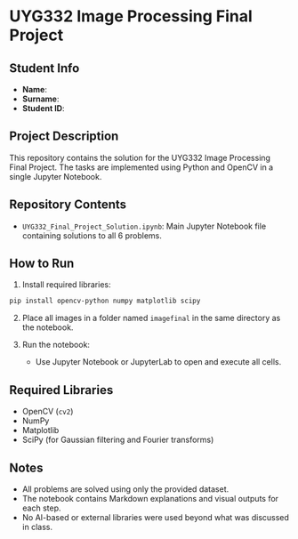 # UYG332 Image Processing Final Project

## Student Info
- **Name**: <Your Name>
- **Surname**: <Your Surname>
- **Student ID**: <Your Student ID>

## Project Description
This repository contains the solution for the UYG332 Image Processing Final Project. The tasks are implemented using Python and OpenCV in a single Jupyter Notebook.

## Repository Contents
- `UYG332_Final_Project_Solution.ipynb`: Main Jupyter Notebook file containing solutions to all 6 problems.

## How to Run
1. Install required libraries:
```bash
pip install opencv-python numpy matplotlib scipy
```

2. Place all images in a folder named `imagefinal` in the same directory as the notebook.

3. Run the notebook:
   - Use Jupyter Notebook or JupyterLab to open and execute all cells.

## Required Libraries
- OpenCV (`cv2`)
- NumPy
- Matplotlib
- SciPy (for Gaussian filtering and Fourier transforms)

## Notes
- All problems are solved using only the provided dataset.
- The notebook contains Markdown explanations and visual outputs for each step.
- No AI-based or external libraries were used beyond what was discussed in class.
